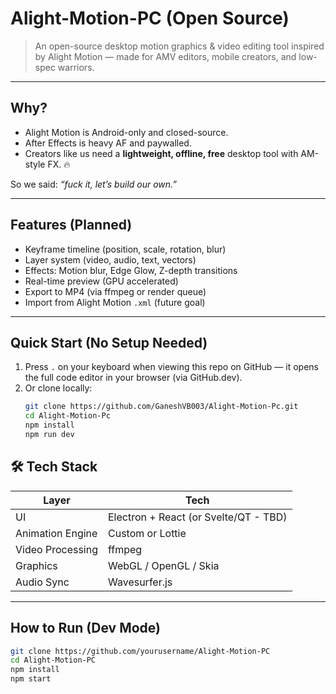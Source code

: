#  Alight-Motion-PC (Open Source)

>  An open-source desktop motion graphics & video editing tool inspired by Alight Motion — made for AMV editors, mobile creators, and low-spec warriors.

---

##  Why?

- Alight Motion is Android-only and closed-source. 
- After Effects is heavy AF and paywalled. 
- Creators like us need a **lightweight, offline, free** desktop tool with AM-style FX. 🔥

So we said: *“fuck it, let’s build our own.”*

---

##  Features (Planned)

-  Keyframe timeline (position, scale, rotation, blur)
-  Layer system (video, audio, text, vectors)
-  Effects: Motion blur, Edge Glow, Z-depth transitions
-  Real-time preview (GPU accelerated)
-  Export to MP4 (via ffmpeg or render queue)
-  Import from Alight Motion `.xml` (future goal)

---
##  Quick Start (No Setup Needed)

1. Press `.` on your keyboard when viewing this repo on GitHub — it opens the full code editor in your browser (via GitHub.dev).
2. Or clone locally:
   ```bash
   git clone https://github.com/GaneshVB003/Alight-Motion-Pc.git
   cd Alight-Motion-Pc
   npm install
   npm run dev

## 🛠 Tech Stack

| Layer | Tech |
|-------|------|
| UI | Electron + React (or Svelte/QT - TBD) |
| Animation Engine | Custom or Lottie |
| Video Processing | ffmpeg |
| Graphics | WebGL / OpenGL / Skia |
| Audio Sync | Wavesurfer.js |

---

##  How to Run (Dev Mode)

```bash
git clone https://github.com/yourusername/Alight-Motion-PC
cd Alight-Motion-PC
npm install
npm start
